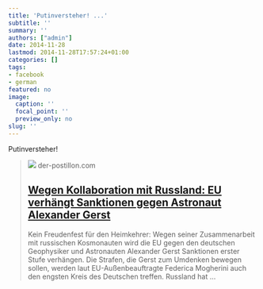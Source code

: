 ```yaml
---
title: 'Putinversteher! ...'
subtitle: ''
summary: ''
authors: ["admin"]
date: 2014-11-28
lastmod: 2014-11-28T17:57:24+01:00
categories: []
tags:
- facebook
- german
featured: no
image:
  caption: ''
  focal_point: ''
  preview_only: no
slug: ''
---
```

Putinversteher!
> [![](https://3.bp.blogspot.com/-sbZoAJlxr58/VGDMkxfjxwI/AAAAAAAAcSI/-mgokWDHyHw/w1200-h630-p-k-no-nu/Gerst1.jpg)](http://www.der-postillon.com/2014/11/wegen-kooperation-mit-russland-eu.html)
> der-postillon.com
> ## [Wegen Kollaboration mit Russland: EU verhängt Sanktionen gegen Astronaut Alexander Gerst](http://www.der-postillon.com/2014/11/wegen-kooperation-mit-russland-eu.html)
>
>Kein Freudenfest für den Heimkehrer: Wegen seiner Zusammenarbeit mit russischen Kosmonauten wird die EU gegen den deutschen Geophysiker und Astronauten Alexander Gerst Sanktionen erster Stufe verhängen. Die Strafen, die Gerst zum Umdenken bewegen sollen, werden laut EU-Außenbeauftragte Federica Mogherini auch den engsten Kreis des Deutschen treffen. Russland hat ...


